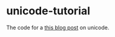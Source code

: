 # unicode-tutorial
The code for a [this blog post](https://www.center-the-div.com/2020/06/the-unicode-tutorial.html) on unicode.
